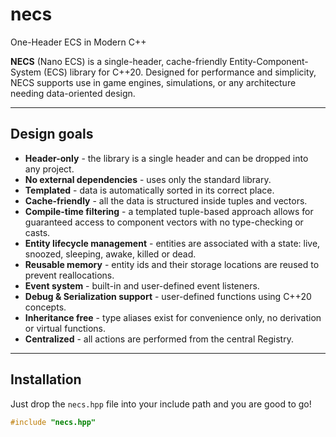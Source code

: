 # necs
One-Header ECS in Modern C++

**NECS** (Nano ECS) is a single-header, cache-friendly Entity-Component-System (ECS) library for C++20. Designed for performance and simplicity, NECS supports use in game engines, simulations, or any architecture needing data-oriented design.

---

## Design goals

- **Header-only** - the library is a single header and can be dropped into any project.
- **No external dependencies** - uses only the standard library.
- **Templated** - data is automatically sorted in its correct place.
- **Cache-friendly** - all the data is structured inside tuples and vectors.
- **Compile-time filtering** - a templated tuple-based approach allows for guaranteed access to component vectors with no type-checking or casts.
- **Entity lifecycle management** - entities are associated with a state: live, snoozed, sleeping, awake, killed or dead.
- **Reusable memory** - entity ids and their storage locations are reused to prevent reallocations.
- **Event system** - built-in and user-defined event listeners.
- **Debug & Serialization support** - user-defined functions using C++20 concepts.
- **Inheritance free** - type aliases exist for convenience only, no derivation or virtual functions.
- **Centralized** - all actions are performed from the central Registry.
---

##  Installation

Just drop the `necs.hpp` file into your include path and you are good to go!

```cpp
#include "necs.hpp"
